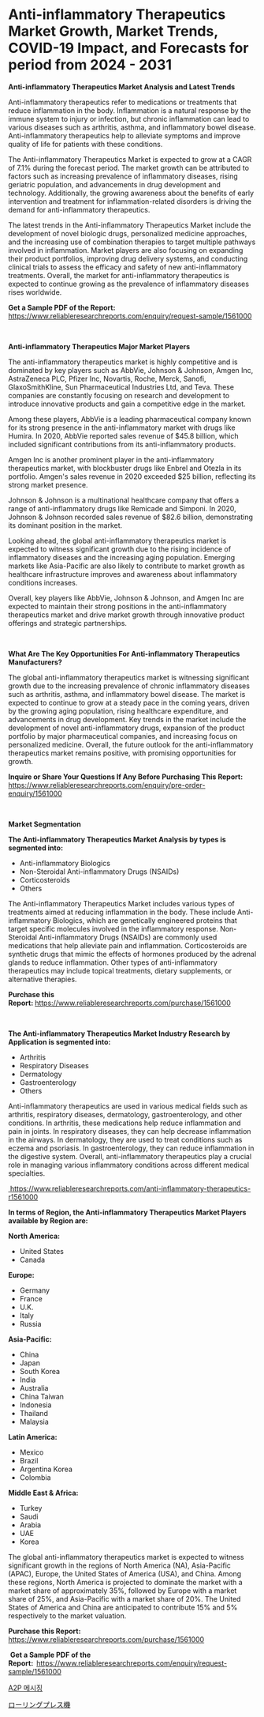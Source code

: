 <p><h1>Anti-inflammatory Therapeutics Market Growth, Market Trends, COVID-19 Impact, and Forecasts for period from 2024 - 2031</h1></p><p><strong>Anti-inflammatory Therapeutics Market Analysis and Latest Trends</strong></p>
<p><p>Anti-inflammatory therapeutics refer to medications or treatments that reduce inflammation in the body. Inflammation is a natural response by the immune system to injury or infection, but chronic inflammation can lead to various diseases such as arthritis, asthma, and inflammatory bowel disease. Anti-inflammatory therapeutics help to alleviate symptoms and improve quality of life for patients with these conditions.</p><p>The Anti-inflammatory Therapeutics Market is expected to grow at a CAGR of 7.1% during the forecast period. The market growth can be attributed to factors such as increasing prevalence of inflammatory diseases, rising geriatric population, and advancements in drug development and technology. Additionally, the growing awareness about the benefits of early intervention and treatment for inflammation-related disorders is driving the demand for anti-inflammatory therapeutics.</p><p>The latest trends in the Anti-inflammatory Therapeutics Market include the development of novel biologic drugs, personalized medicine approaches, and the increasing use of combination therapies to target multiple pathways involved in inflammation. Market players are also focusing on expanding their product portfolios, improving drug delivery systems, and conducting clinical trials to assess the efficacy and safety of new anti-inflammatory treatments. Overall, the market for anti-inflammatory therapeutics is expected to continue growing as the prevalence of inflammatory diseases rises worldwide.</p></p>
<p><strong>Get a Sample PDF of the Report:&nbsp;</strong> <a href="https://www.reliableresearchreports.com/enquiry/request-sample/1561000">https://www.reliableresearchreports.com/enquiry/request-sample/1561000</a></p>
<p>&nbsp;</p>
<p><strong>Anti-inflammatory Therapeutics Major Market Players</strong></p>
<p><p>The anti-inflammatory therapeutics market is highly competitive and is dominated by key players such as AbbVie, Johnson & Johnson, Amgen Inc, AstraZeneca PLC, Pfizer Inc, Novartis, Roche, Merck, Sanofi, GlaxoSmithKline, Sun Pharmaceutical Industries Ltd, and Teva. These companies are constantly focusing on research and development to introduce innovative products and gain a competitive edge in the market.</p><p>Among these players, AbbVie is a leading pharmaceutical company known for its strong presence in the anti-inflammatory market with drugs like Humira. In 2020, AbbVie reported sales revenue of $45.8 billion, which included significant contributions from its anti-inflammatory products.</p><p>Amgen Inc is another prominent player in the anti-inflammatory therapeutics market, with blockbuster drugs like Enbrel and Otezla in its portfolio. Amgen's sales revenue in 2020 exceeded $25 billion, reflecting its strong market presence.</p><p>Johnson & Johnson is a multinational healthcare company that offers a range of anti-inflammatory drugs like Remicade and Simponi. In 2020, Johnson & Johnson recorded sales revenue of $82.6 billion, demonstrating its dominant position in the market.</p><p>Looking ahead, the global anti-inflammatory therapeutics market is expected to witness significant growth due to the rising incidence of inflammatory diseases and the increasing aging population. Emerging markets like Asia-Pacific are also likely to contribute to market growth as healthcare infrastructure improves and awareness about inflammatory conditions increases.</p><p>Overall, key players like AbbVie, Johnson & Johnson, and Amgen Inc are expected to maintain their strong positions in the anti-inflammatory therapeutics market and drive market growth through innovative product offerings and strategic partnerships.</p></p>
<p>&nbsp;</p>
<p><strong>What Are The Key Opportunities For Anti-inflammatory Therapeutics Manufacturers?</strong></p>
<p><p>The global anti-inflammatory therapeutics market is witnessing significant growth due to the increasing prevalence of chronic inflammatory diseases such as arthritis, asthma, and inflammatory bowel disease. The market is expected to continue to grow at a steady pace in the coming years, driven by the growing aging population, rising healthcare expenditure, and advancements in drug development. Key trends in the market include the development of novel anti-inflammatory drugs, expansion of the product portfolio by major pharmaceutical companies, and increasing focus on personalized medicine. Overall, the future outlook for the anti-inflammatory therapeutics market remains positive, with promising opportunities for growth.</p></p>
<p><strong>Inquire or Share Your Questions If Any Before Purchasing This Report:</strong> <a href="https://www.reliableresearchreports.com/enquiry/pre-order-enquiry/1561000">https://www.reliableresearchreports.com/enquiry/pre-order-enquiry/1561000</a></p>
<p>&nbsp;</p>
<p><strong>Market Segmentation</strong></p>
<p><strong>The Anti-inflammatory Therapeutics Market Analysis by types is segmented into:</strong></p>
<p><ul><li>Anti-inflammatory Biologics</li><li>Non-Steroidal Anti-inflammatory Drugs (NSAIDs)</li><li>Corticosteroids</li><li>Others</li></ul></p>
<p><p>The Anti-inflammatory Therapeutics Market includes various types of treatments aimed at reducing inflammation in the body. These include Anti-inflammatory Biologics, which are genetically engineered proteins that target specific molecules involved in the inflammatory response. Non-Steroidal Anti-inflammatory Drugs (NSAIDs) are commonly used medications that help alleviate pain and inflammation. Corticosteroids are synthetic drugs that mimic the effects of hormones produced by the adrenal glands to reduce inflammation. Other types of anti-inflammatory therapeutics may include topical treatments, dietary supplements, or alternative therapies.</p></p>
<p><strong>Purchase this Report:&nbsp;</strong><a href="https://www.reliableresearchreports.com/purchase/1561000">https://www.reliableresearchreports.com/purchase/1561000</a></p>
<p>&nbsp;</p>
<p><strong>The Anti-inflammatory Therapeutics Market Industry Research by Application is segmented into:</strong></p>
<p><ul><li>Arthritis</li><li>Respiratory Diseases</li><li>Dermatology</li><li>Gastroenterology</li><li>Others</li></ul></p>
<p><p>Anti-inflammatory therapeutics are used in various medical fields such as arthritis, respiratory diseases, dermatology, gastroenterology, and other conditions. In arthritis, these medications help reduce inflammation and pain in joints. In respiratory diseases, they can help decrease inflammation in the airways. In dermatology, they are used to treat conditions such as eczema and psoriasis. In gastroenterology, they can reduce inflammation in the digestive system. Overall, anti-inflammatory therapeutics play a crucial role in managing various inflammatory conditions across different medical specialties.</p></p>
<p><a href="https://www.reliableresearchreports.com/anti-inflammatory-therapeutics-r1561000">&nbsp;https://www.reliableresearchreports.com/anti-inflammatory-therapeutics-r1561000</a></p>
<p><strong>In terms of Region, the Anti-inflammatory Therapeutics Market Players available by Region are:</strong></p>
<p>
    <p> <strong> North America: </strong>
        <ul>
            <li>United States</li>
            <li>Canada</li>
        </ul>
        </p> 
    <p> <strong> Europe: </strong>
        <ul>
            <li>Germany</li>
            <li>France</li>
            <li>U.K.</li>
            <li>Italy</li>
            <li>Russia</li>
        </ul>
        </p> 
    <p> <strong> Asia-Pacific: </strong>
        <ul>
            <li>China</li>
            <li>Japan</li>
            <li>South Korea</li>
            <li>India</li>
            <li>Australia</li>
            <li>China Taiwan</li>
            <li>Indonesia</li>
            <li>Thailand</li>
            <li>Malaysia</li>
        </ul>
        </p> 
    <p> <strong> Latin America: </strong>
        <ul>
            <li>Mexico</li>
            <li>Brazil</li>
            <li>Argentina Korea</li>
            <li>Colombia</li>
        </ul>
        </p> 
    <p> <strong> Middle East & Africa: </strong>
        <ul>
            <li>Turkey</li>
            <li>Saudi</li>
            <li>Arabia</li>
            <li>UAE</li>
            <li>Korea</li>
        </ul>
    </p>
    </p>
<p><p>The global anti-inflammatory therapeutics market is expected to witness significant growth in the regions of North America (NA), Asia-Pacific (APAC), Europe, the United States of America (USA), and China. Among these regions, North America is projected to dominate the market with a market share of approximately 35%, followed by Europe with a market share of 25%, and Asia-Pacific with a market share of 20%. The United States of America and China are anticipated to contribute 15% and 5% respectively to the market valuation.</p></p>
<p><strong>Purchase this Report: </strong><a href="https://www.reliableresearchreports.com/purchase/1561000">https://www.reliableresearchreports.com/purchase/1561000</a></p>
<p>&nbsp;<strong>Get a Sample PDF of the Report:&nbsp;&nbsp;</strong><a href="https://www.reliableresearchreports.com/enquiry/request-sample/1561000">https://www.reliableresearchreports.com/enquiry/request-sample/1561000</a></p>
<p><strong></strong></p>
<p><p><a href="https://medium.com/@leatharoan20231/a2p-%EB%A9%94%EC%8B%9C%EC%A7%80-%EC%8B%9C%EC%9E%A5-%EA%B7%9C%EB%AA%A8-%EC%8B%9C%EC%9E%A5-%EC%A0%84%EB%A7%9D-%EB%B0%8F-%EC%8B%9C%EC%9E%A5-%EC%98%88%EC%B8%A1-2024%EB%85%84%EB%B6%80%ED%84%B0-2031%EB%85%84-fc05cdfea438">A2P 메시징</a></p><p><a href="https://medium.com/@jeromeboyer1970/%E3%83%AD%E3%83%BC%E3%83%AA%E3%83%B3%E3%82%B0%E3%83%97%E3%83%AC%E3%82%B9%E6%A9%9F%E5%B8%82%E5%A0%B4%E3%81%AE%E6%B4%9E%E5%AF%9F-%E5%B8%82%E5%A0%B4%E5%8B%95%E5%90%91-%E6%88%90%E9%95%B7-2024%E5%B9%B4%E3%81%8B%E3%82%892031%E5%B9%B4%E3%81%BE%E3%81%A7%E3%81%AE%E4%BA%88%E6%B8%AC-8e9bd5083dde">ローリングプレス機</a></p></p>
